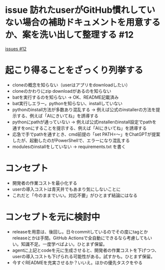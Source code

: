 # issue 訪れたuserがGitHub慣れしていない場合の補助ドキュメントを用意するか、案を洗い出して整理する #12
[issues #12](https://github.com/cat2151/fighting-game-button-challenge/issues/12)

# 起こり得ることをざっくり列挙する
- cloneの概念を知らない（userはアプリをdownloadしたい）
- cloneのかわりにzip downloadがあるのを知らない
- batを実行するのを知らない → OK、README記載済み
- bat実行しエラー。pythonを知らない、installしていない
- pythonのinstall方法が多数あり混乱する → 例えば公式のinstallerの方法を提示する、例えば「AIにきいてね」を誘導する
- pythonにpathが通っていない → 例えば公式installerのinstall設定でpathを通すをonにすることを提示する、例えば「AIにきいてね」を誘導する
- 応急で手でpathを通すとき、cmd前提の「set PATH=～」をChatGPTが提案したが、起動したのがPowerShellで、エラーになり混乱する
- modulesのinstallをしていない → requirements.txt を書く

# コンセプト
- 開発者の作業コストを最小化する
- userの導入コストは青天井でもあまり気にしないことに
- これだと「今のままでいい。対応不要」がひとまず結論にはなる

# コンセプトを元に検討中
- releaseを用意は、後回し。日々commitしているのでその度にtagとかreleaseとかは手間。GitHub Actionsで全自動にできるなら考慮してもいい。知識不足。一度学べばよい。ひとまず保留。
- agentに上記とcodeを元に生成させると、開発者の作業コストを下げつつ、userの導入コストも下げられる可能性がある。試すかも。ひとまず保留。
- 今すぐREADMEを充実させるか？いいえ。ほかの優先タスクをやる
